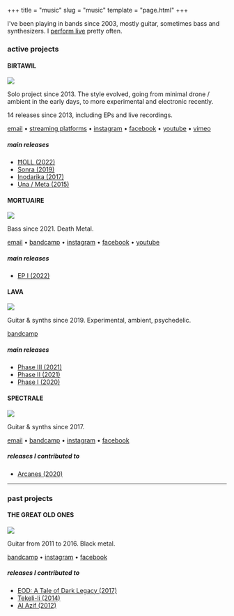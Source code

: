 +++
title = "music"
slug = "music"
template = "page.html"
+++
<section>
<p>
	I've been playing in bands since 2003, mostly guitar, sometimes bass and synthesizers.
	I <a href="/events">perform live</a> pretty often.
</p>
</section>

### active projects

<section>

#### BIRTAWIL

<img src="https://f4.bcbits.com/img/a3110579184_10.jpg"/>

<p>Solo project since 2013. The style evolved, going from minimal drone / ambient in the early days, to more experimental and electronic recently.</p>
<p>14 releases since 2013, including EPs and live recordings.</p>


<a href="mailto:birtawilmusic@gmail.com">email</a> &#x2022;
<a href="/birtawil">streaming platforms</a> &#x2022;
<a href="https://www.instagram.com/xaviergodart/">instagram</a> &#x2022;
<a href="https://www.facebook.com/birtawilmusic/">facebook</a> &#x2022;
<a href="https://www.youtube.com/channel/UCZxV1UJ_rviJ0alhXSOIbuQ">youtube</a> &#x2022;
<a href="https://vimeo.com/birtawil">vimeo</a>


##### main releases

- <a href="https://birtawil.bandcamp.com/album/oll">ĦOLL (2022)</a>
- <a href="https://birtawil.bandcamp.com/album/sonra">Sonra (2019)</a>
- <a href="https://birtawil.bandcamp.com/album/inodarika">Inodarika (2017)</a>
- <a href="https://birtawil.bandcamp.com/album/una-meta">Una / Meta (2015)</a>


</section>

<section>

#### MORTUAIRE

<img src="https://f4.bcbits.com/img/a3256744739_10.jpg"/>

<p>Bass since 2021. Death Metal.</p>

<a href="mailto:mortuairebdx@gmail.com">email</a> &#x2022;
<a href="https://mortuairebdx.bandcamp.com/">bandcamp</a> &#x2022;
<a href="https://www.instagram.com/mortuairebdx/">instagram</a> &#x2022;
<a href="https://www.facebook.com/mortuairebdx/">facebook</a> &#x2022;
<a href="https://www.youtube.com/channel/UCxuZ1UK7v_KdBy0yubkB5VQ">youtube</a>

##### main releases

- <a href="https://mortuairebdx.bandcamp.com/album/ep-i">EP I (2022)</a>


</section>

<section>

#### LAVA

<img src="https://f4.bcbits.com/img/a1781832699_10.jpg"/>

<p>Guitar & synths since 2019. Experimental, ambient, psychedelic.</p>

<a href="https://lavabdx.bandcamp.com/">bandcamp</a>

##### main releases

- <a href="https://lavabdx.bandcamp.com/album/phase-iii">Phase III (2021)</a>
- <a href="https://lavabdx.bandcamp.com/album/phase-ii">Phase II (2021)</a>
- <a href="https://lavabdx.bandcamp.com/album/phase-i">Phase I (2020)</a>

</section>

<section>

#### SPECTRALE

<img src="https://f4.bcbits.com/img/a3662692198_16.jpg"/>

<p>Guitar & synths since 2017.</p>

<a href="mailto:spectraleacoustic@gmail.com">email</a> &#x2022;
<a href="https://spectrale.bandcamp.com/">bandcamp</a> &#x2022;
<a href="https://www.instagram.com/spectraleband/">instagram</a> &#x2022;
<a href="https://www.facebook.com/spectrale.bx/">facebook</a>

##### releases I contributed to

- <a href="https://spectrale.bandcamp.com/album/arcanes">Arcanes (2020)</a>


</section>

<hr/>

### past projects

<section>

#### THE GREAT OLD ONES

<img src="https://f4.bcbits.com/img/a0547292893_10.jpg"/>

<p>Guitar from 2011 to 2016. Black metal.</p>

<a href="https://thegreatoldones.bandcamp.com/">bandcamp</a> &#x2022;
<a href="https://www.instagram.com/thegreatoldonesofficial/">instagram</a> &#x2022;
<a href="https://www.facebook.com/thegreatoldones/">facebook</a>

##### releases I contributed to

- <a href="https://thegreatoldones.bandcamp.com/album/eod-a-tale-of-dark-legacy">EOD: A Tale of Dark Legacy (2017)</a>
- <a href="https://thegreatoldones.bandcamp.com/album/tekeli-li">Tekeli-li (2014)</a>
- <a href="https://thegreatoldones.bandcamp.com/album/al-azif">Al Azif (2012)</a>


</section>
